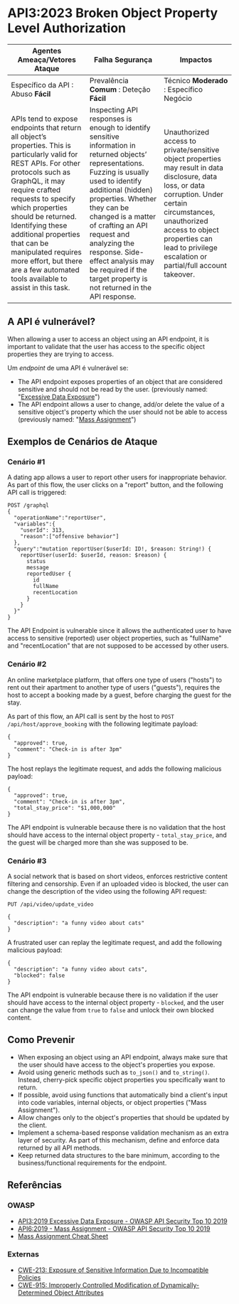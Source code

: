 # API3:2023 Broken Object Property Level Authorization

| Agentes Ameaça/Vetores Ataque | Falha Segurança | Impactos |
| - | - | - |
| Específico da API : Abuso **Fácil** | Prevalência **Comum** : Deteção **Fácil** | Técnico **Moderado** : Específico Negócio |
| APIs tend to expose endpoints that return all object’s properties. This is particularly valid for REST APIs. For other protocols such as GraphQL, it may require crafted requests to specify which properties should be returned. Identifying these additional properties that can be manipulated requires more effort, but there are a few automated tools available to assist in this task. | Inspecting API responses is enough to identify sensitive information in returned objects’ representations. Fuzzing is usually used to identify additional (hidden) properties. Whether they can be changed is a matter of crafting an API request and analyzing the response. Side-effect analysis may be required if the target property is not returned in the API response. | Unauthorized access to private/sensitive object properties may result in data disclosure, data loss, or data corruption. Under certain circumstances, unauthorized access to object properties can lead to privilege escalation or partial/full account takeover. |

## A API é vulnerável?

When allowing a user to access an object using an API endpoint, it is important
to validate that the user has access to the specific object properties they are
trying to access.

Um _endpoint_ de uma API é vulnerável se:

* The API endpoint exposes properties of an object that are considered
  sensitive and should not be read by the user. (previously named: "[Excessive
  Data Exposure][1]")
* The API endpoint allows a user to change, add/or delete the value of a
  sensitive object's property which the user should not be able to access
  (previously named: "[Mass Assignment][2]")

## Exemplos de Cenários de Ataque

### Cenário #1

A dating app allows a user to report other users for inappropriate behavior.
As part of this flow, the user clicks on a "report" button, and the following
API call is triggered:

```
POST /graphql
{
  "operationName":"reportUser",
  "variables":{
    "userId": 313,
    "reason":["offensive behavior"]
  },
  "query":"mutation reportUser($userId: ID!, $reason: String!) {
    reportUser(userId: $userId, reason: $reason) {
      status
      message
      reportedUser {
        id
        fullName
        recentLocation
      }
    }
  }"
}
```

The API Endpoint is vulnerable since it allows the authenticated user to have
access to sensitive (reported) user object properties, such as "fullName" and
"recentLocation" that are not supposed to be accessed by other users.

### Cenário #2

An online marketplace platform, that offers one type of users ("hosts") to rent
out their apartment to another type of users ("guests"), requires the host to
accept a booking made by a guest, before charging the guest for the stay.

As part of this flow, an API call is sent by the host to
`POST /api/host/approve_booking` with the following legitimate payload:

```
{
  "approved": true,
  "comment": "Check-in is after 3pm"
}
```

The host replays the legitimate request, and adds the following malicious
payload:

```
{
  "approved": true,
  "comment": "Check-in is after 3pm",
  "total_stay_price": "$1,000,000"
}
```

The API endpoint is vulnerable because there is no validation that the host
should have access to the internal object property - `total_stay_price`, and
the guest will be charged more than she was supposed to be.

### Cenário #3

A social network that is based on short videos, enforces restrictive content
filtering and censorship. Even if an uploaded video is blocked, the user can
change the description of the video using the following API request:

```
PUT /api/video/update_video

{
  "description": "a funny video about cats"
}
```

A frustrated user can replay the legitimate request, and add the following
malicious payload:

```
{
  "description": "a funny video about cats",
  "blocked": false
}
```

The API endpoint is vulnerable because there is no validation if the user
should have access to the internal object property - `blocked`, and the user
can change the value from `true` to `false` and unlock their own blocked
content.

## Como Prevenir

* When exposing an object using an API endpoint, always make sure that the user
  should have access to the object's properties you expose.
* Avoid using generic methods such as `to_json()` and `to_string()`. Instead,
  cherry-pick specific object properties you specifically want to return.
* If possible, avoid using functions that automatically bind a client's input
  into code variables, internal objects, or object properties
  ("Mass Assignment").
* Allow changes only to the object's properties that should be updated by the
  client.
* Implement a schema-based response validation mechanism as an extra layer of
  security. As part of this mechanism, define and enforce data returned by all
  API methods.
* Keep returned data structures to the bare minimum, according to the
  business/functional requirements for the endpoint.

## Referências

### OWASP

* [API3:2019 Excessive Data Exposure - OWASP API Security Top 10 2019][1]
* [API6:2019 - Mass Assignment - OWASP API Security Top 10 2019][2]
* [Mass Assignment Cheat Sheet][3]

### Externas

* [CWE-213: Exposure of Sensitive Information Due to Incompatible Policies][4]
* [CWE-915: Improperly Controlled Modification of Dynamically-Determined Object Attributes][5]

[1]: https://owasp.org/API-Security/editions/2019/en/0xa3-excessive-data-exposure/
[2]: https://owasp.org/API-Security/editions/2019/en/0xa6-mass-assignment/
[3]: https://cheatsheetseries.owasp.org/cheatsheets/Mass_Assignment_Cheat_Sheet.html
[4]: https://cwe.mitre.org/data/definitions/213.html
[5]: https://cwe.mitre.org/data/definitions/915.html
